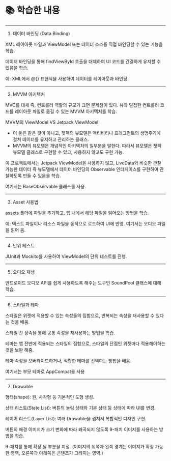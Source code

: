 # 📚 학습한 내용
---
1. 데이터 바인딩 (Data Binding)

XML 레이아웃 파일과 ViewModel 또는 데이터 소스를 직접 바인딩할 수 있는 기능을 학습.

데이터 바인딩을 통해 findViewById 호출을 대체하여 UI 코드를 간결하게 유지할 수 있음을 학습.

예: XML에서 @{} 표현식을 사용하여 데이터를 레이아웃과 바인딩.

---
2. MVVM 아키텍처

MVC를 대체 즉, 컨트롤러 역할의 규모가 크면 문제점이 있다. 뷰와 밀접한 컨트롤러 코드를 레이아웃 파일로 옮길 수 있는 MVVM 아키텍처를 학습.

MVVM의 ViewModel VS Jetpack ViewModel
 - 이 둘은 같은 것이 아니고, 젯펙의 뷰모델은 액티비티나 프래그먼트의 생명주기에 걸쳐 데이터를 유지하고 관리하는 클래스.
 - MVVM의 뷰모델은 개념적인 아키텍처의 일부분을 말한다. 따라서 뷰모델은 젯펙 뷰모델 클래스로 구현할 수 있고, 사용하지 않고도 구현 가능.

이 프로젝트에서는 Jetpack ViewModel을 사용하지 않고, LiveData와 비슷한 관찰 가능한 데이터 즉 뷰모델에서 데이터 바인딩의 Observable 인터페이스를 구현하여 관찰하도록 만들 수 있음을 학습. 

여기서는 BaseObservable 클래스를 사용.

---
3. Asset 사용법

assets 폴더에 파일을 추가하고, 앱 내에서 해당 파일을 읽어오는 방법을 학습.

예: 텍스트 파일이나 리소스 파일을 동적으로 로드하여 UI에 반영. 여기서는 오디오 파일을 읽어 옴.

---
4. 단위 테스트

JUnit과 Mockito를 사용하여 ViewModel의 단위 테스트를 진행.

---
5. 오디오 재생

안드로이드 오디오 API를 쉽게 사용하도록 해주는 도구인 SoundPool 클래스에 대해 학습.

---
6. 스타일과 테마

스타일은 위젯에 적용할 수 있는 속성들의 집합으로, 반복되는 속성을 재사용할 수 있다는 것을 배움.

스타일 간 상속을 통해 공통 속성을 재사용하는 방법을 학습.

테마는 앱 전반에 적용되는 스타일의 집합으로, 스타일의 단점인 위젯마다 적용해야하는 것을 보완 해줌.

테마 속성을 오버라이드하거나, 적합한 테마를 선택하는 방법을 배움.

여기서는 부모 테마로 AppCompat을 사용

---
7. Drawable

형태(shape): 원, 사각형 등 기본적인 도형 생성.

상태 리스트(State List): 버튼의 눌림 상태와 기본 상태 등 상태에 따라 UI를 변경.

레이어 리스트(Layer List): 여러 Drawable을 겹쳐서 복합적인 디자인 구현.

버튼의 배경 이미지가 크기 변화에 따라 왜곡되지 않도록 9-패치 이미지를 사용하는 방법을 학습.

9-패치를 통해 확장 될 부분을 지정. (이미지의 위쪽과 왼쪽 경계는 이미지가 확장 가능한 영역, 오른쪽과 아래쪽은 콘텐츠가 그려지는 영역.)